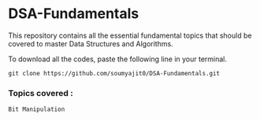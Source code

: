 # DSA-Fundamentals
This repository contains all the essential fundamental topics that should be covered to master Data Structures and Algorithms.

To download all the codes, paste the following line in your terminal.
```
git clone https://github.com/soumyajit0/DSA-Fundamentals.git
```

### Topics covered :
` Bit Manipulation `